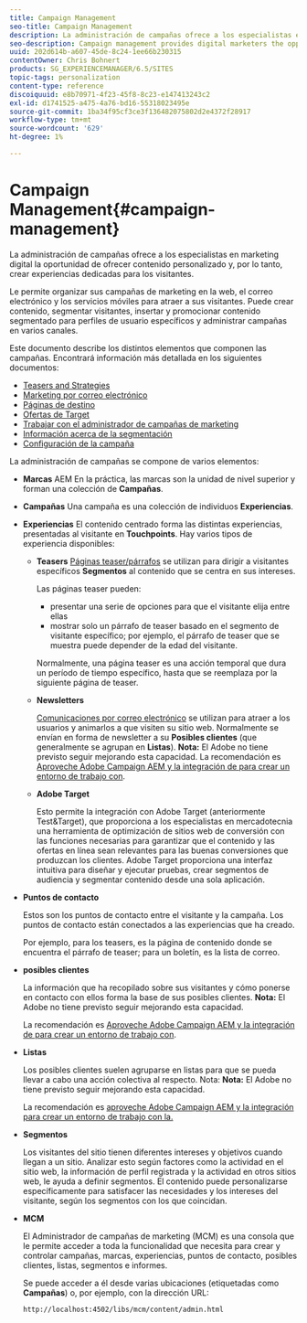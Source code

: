 ```yaml
---
title: Campaign Management
seo-title: Campaign Management
description: La administración de campañas ofrece a los especialistas en marketing digital la oportunidad de ofrecer contenido personalizado y, por lo tanto, crear experiencias dedicadas para los visitantes. Le permite organizar sus campañas de marketing en la web, el correo electrónico y los servicios móviles para atraer a sus visitantes.
seo-description: Campaign management provides digital marketers the opportunity to deliver personalized content and so create dedicated experiences for visitors. It allows you to orchestrate your marketing campaigns across the web, email and mobile services and so engage your visitors.
uuid: 202d614b-a607-45de-8c24-1ee66b230315
contentOwner: Chris Bohnert
products: SG_EXPERIENCEMANAGER/6.5/SITES
topic-tags: personalization
content-type: reference
discoiquuid: e8b70971-4f23-45f8-8c23-e147413243c2
exl-id: d1741525-a475-4a76-bd16-55318023495e
source-git-commit: 1ba34f95cf3ce3f136482075802d2e4372f28917
workflow-type: tm+mt
source-wordcount: '629'
ht-degree: 1%

---
```



# Campaign Management{#campaign-management}

La administración de campañas ofrece a los especialistas en marketing digital la oportunidad de ofrecer contenido personalizado y, por lo tanto, crear experiencias dedicadas para los visitantes.

Le permite organizar sus campañas de marketing en la web, el correo electrónico y los servicios móviles para atraer a sus visitantes. Puede crear contenido, segmentar visitantes, insertar y promocionar contenido segmentado para perfiles de usuario específicos y administrar campañas en varios canales.

Este documento describe los distintos elementos que componen las campañas. Encontrará información más detallada en los siguientes documentos:

* [Teasers and Strategies](/help/sites-classic-ui-authoring/classic-personalization-campaigns-teasers-strategy.md)
* [Marketing por correo electrónico](/help/sites-classic-ui-authoring/classic-personalization-campaigns-email.md)
* [Páginas de destino](/help/sites-classic-ui-authoring/classic-personalization-campaigns-landingpage.md)
* [Ofertas de Target](/help/sites-classic-ui-authoring/classic-personalization-campaigns-target-offers.md)
* [Trabajar con el administrador de campañas de marketing](/help/sites-classic-ui-authoring/classic-personalization-campaigns-mktg-manager.md)
* [Información acerca de la segmentación](/help/sites-classic-ui-authoring/classic-personalization-campaigns-segmentation.md)
* [Configuración de la campaña](/help/sites-classic-ui-authoring/classic-personalization-campaigns-setting-up-your.md)

La administración de campañas se compone de varios elementos:

* **Marcas**
AEM En la práctica, las marcas son la unidad de nivel superior y forman una colección de **Campañas**.

* **Campañas**
Una campaña es una colección de individuos **Experiencias**.

* **Experiencias**
El contenido centrado forma las distintas experiencias, presentadas al visitante en **Touchpoints**. Hay varios tipos de experiencia disponibles:

   * **Teasers**
     [Páginas teaser/párrafos](#teasers) se utilizan para dirigir a visitantes específicos **Segmentos** al contenido que se centra en sus intereses.

     Las páginas teaser pueden:

      * presentar una serie de opciones para que el visitante elija entre ellas
      * mostrar solo un párrafo de teaser basado en el segmento de visitante específico; por ejemplo, el párrafo de teaser que se muestra puede depender de la edad del visitante.

     Normalmente, una página teaser es una acción temporal que dura un período de tiempo específico, hasta que se reemplaza por la siguiente página de teaser.

   * **Newsletters**

     [Comunicaciones por correo electrónico](#emailmarketing) se utilizan para atraer a los usuarios y animarlos a que visiten su sitio web. Normalmente se envían en forma de newsletter a su **Posibles clientes** (que generalmente se agrupan en **Listas**). **Nota:** El Adobe no tiene previsto seguir mejorando esta capacidad. La recomendación es [Aproveche Adobe Campaign AEM y la integración de para crear un entorno de trabajo con](/help/sites-administering/campaign.md).

   * **Adobe Target**

     Esto permite la integración con Adobe Target (anteriormente Test&amp;Target), que proporciona a los especialistas en mercadotecnia una herramienta de optimización de sitios web de conversión con las funciones necesarias para garantizar que el contenido y las ofertas en línea sean relevantes para las buenas conversiones que produzcan los clientes. Adobe Target proporciona una interfaz intuitiva para diseñar y ejecutar pruebas, crear segmentos de audiencia y segmentar contenido desde una sola aplicación.

* **Puntos de contacto**

  Estos son los puntos de contacto entre el visitante y la campaña. Los puntos de contacto están conectados a las experiencias que ha creado.

  Por ejemplo, para los teasers, es la página de contenido donde se encuentra el párrafo de teaser; para un boletín, es la lista de correo.

* **posibles clientes**

  La información que ha recopilado sobre sus visitantes y cómo ponerse en contacto con ellos forma la base de sus posibles clientes. **Nota:** El Adobe no tiene previsto seguir mejorando esta capacidad.

  La recomendación es [Aproveche Adobe Campaign AEM y la integración de para crear un entorno de trabajo con](/help/sites-administering/campaign.md).

* **Listas**

  Los posibles clientes suelen agruparse en listas para que se pueda llevar a cabo una acción colectiva al respecto. Nota: **Nota:** El Adobe no tiene previsto seguir mejorando esta capacidad.

  La recomendación es [aproveche Adobe Campaign AEM y la integración para crear un entorno de trabajo con la.](/help/sites-administering/campaign.md)

* **Segmentos**

  Los visitantes del sitio tienen diferentes intereses y objetivos cuando llegan a un sitio. Analizar esto según factores como la actividad en el sitio web, la información de perfil registrada y la actividad en otros sitios web, le ayuda a definir segmentos. El contenido puede personalizarse específicamente para satisfacer las necesidades y los intereses del visitante, según los segmentos con los que coincidan.

* **MCM**

  El Administrador de campañas de marketing (MCM) es una consola que le permite acceder a toda la funcionalidad que necesita para crear y controlar campañas, marcas, experiencias, puntos de contacto, posibles clientes, listas, segmentos e informes.

  Se puede acceder a él desde varias ubicaciones (etiquetadas como **Campañas**) o, por ejemplo, con la dirección URL:

  `http://localhost:4502/libs/mcm/content/admin.html`
